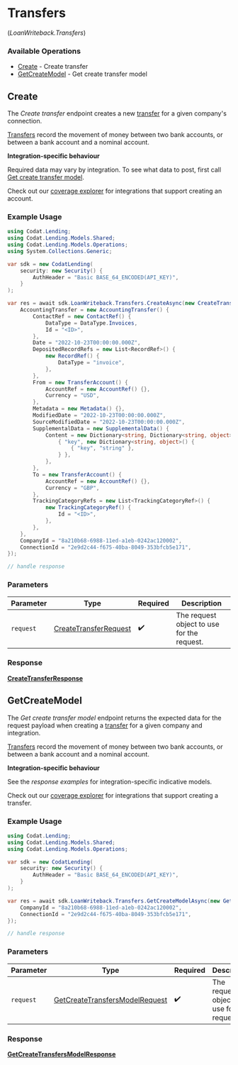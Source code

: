 # Transfers
(*LoanWriteback.Transfers*)

### Available Operations

* [Create](#create) - Create transfer
* [GetCreateModel](#getcreatemodel) - Get create transfer model

## Create

The *Create transfer* endpoint creates a new [transfer](https://docs.codat.io/lending-api#/schemas/Transfer) for a given company's connection.

[Transfers](https://docs.codat.io/lending-api#/schemas/Transfer) record the movement of money between two bank accounts, or between a bank account and a nominal account.

**Integration-specific behaviour**

Required data may vary by integration. To see what data to post, first call [Get create transfer model](https://docs.codat.io/lending-api#/operations/get-create-transfers-model).

Check out our [coverage explorer](https://knowledge.codat.io/supported-features/accounting?view=tab-by-data-type&dataType=transfers) for integrations that support creating an account.


### Example Usage

```csharp
using Codat.Lending;
using Codat.Lending.Models.Shared;
using Codat.Lending.Models.Operations;
using System.Collections.Generic;

var sdk = new CodatLending(
    security: new Security() {
        AuthHeader = "Basic BASE_64_ENCODED(API_KEY)",
    }
);

var res = await sdk.LoanWriteback.Transfers.CreateAsync(new CreateTransferRequest() {
    AccountingTransfer = new AccountingTransfer() {
        ContactRef = new ContactRef() {
            DataType = DataType.Invoices,
            Id = "<ID>",
        },
        Date = "2022-10-23T00:00:00.000Z",
        DepositedRecordRefs = new List<RecordRef>() {
            new RecordRef() {
                DataType = "invoice",
            },
        },
        From = new TransferAccount() {
            AccountRef = new AccountRef() {},
            Currency = "USD",
        },
        Metadata = new Metadata() {},
        ModifiedDate = "2022-10-23T00:00:00.000Z",
        SourceModifiedDate = "2022-10-23T00:00:00.000Z",
        SupplementalData = new SupplementalData() {
            Content = new Dictionary<string, Dictionary<string, object>>() {
                { "key", new Dictionary<string, object>() {
                    { "key", "string" },
                } },
            },
        },
        To = new TransferAccount() {
            AccountRef = new AccountRef() {},
            Currency = "GBP",
        },
        TrackingCategoryRefs = new List<TrackingCategoryRef>() {
            new TrackingCategoryRef() {
                Id = "<ID>",
            },
        },
    },
    CompanyId = "8a210b68-6988-11ed-a1eb-0242ac120002",
    ConnectionId = "2e9d2c44-f675-40ba-8049-353bfcb5e171",
});

// handle response
```

### Parameters

| Parameter                                                                 | Type                                                                      | Required                                                                  | Description                                                               |
| ------------------------------------------------------------------------- | ------------------------------------------------------------------------- | ------------------------------------------------------------------------- | ------------------------------------------------------------------------- |
| `request`                                                                 | [CreateTransferRequest](../../Models/Operations/CreateTransferRequest.md) | :heavy_check_mark:                                                        | The request object to use for the request.                                |


### Response

**[CreateTransferResponse](../../Models/Operations/CreateTransferResponse.md)**


## GetCreateModel

The *Get create transfer model* endpoint returns the expected data for the request payload when creating a [transfer](https://docs.codat.io/lending-api#/schemas/Transfer) for a given company and integration.

[Transfers](https://docs.codat.io/lending-api#/schemas/Transfer) record the movement of money between two bank accounts, or between a bank account and a nominal account.

**Integration-specific behaviour**

See the *response examples* for integration-specific indicative models.

Check out our [coverage explorer](https://knowledge.codat.io/supported-features/accounting?view=tab-by-data-type&dataType=transfers) for integrations that support creating a transfer.


### Example Usage

```csharp
using Codat.Lending;
using Codat.Lending.Models.Shared;
using Codat.Lending.Models.Operations;

var sdk = new CodatLending(
    security: new Security() {
        AuthHeader = "Basic BASE_64_ENCODED(API_KEY)",
    }
);

var res = await sdk.LoanWriteback.Transfers.GetCreateModelAsync(new GetCreateTransfersModelRequest() {
    CompanyId = "8a210b68-6988-11ed-a1eb-0242ac120002",
    ConnectionId = "2e9d2c44-f675-40ba-8049-353bfcb5e171",
});

// handle response
```

### Parameters

| Parameter                                                                                   | Type                                                                                        | Required                                                                                    | Description                                                                                 |
| ------------------------------------------------------------------------------------------- | ------------------------------------------------------------------------------------------- | ------------------------------------------------------------------------------------------- | ------------------------------------------------------------------------------------------- |
| `request`                                                                                   | [GetCreateTransfersModelRequest](../../Models/Operations/GetCreateTransfersModelRequest.md) | :heavy_check_mark:                                                                          | The request object to use for the request.                                                  |


### Response

**[GetCreateTransfersModelResponse](../../Models/Operations/GetCreateTransfersModelResponse.md)**

